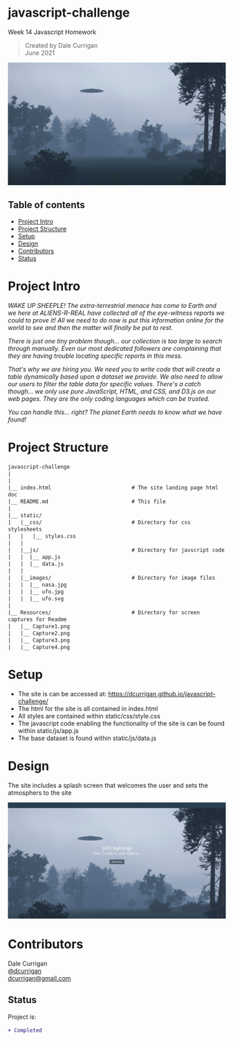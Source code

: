 # javascript-challenge
Week 14 Javascript Homework

> Created by Dale Currigan  
> June 2021  
  
![Javascript](/static/images/ufo.jpg)    

## Table of contents  
* [Project Intro](#Project-Intro)  
* [Project Structure](#Project-Structure)  
* [Setup](#Setup)  
* [Design](#Design)  
* [Contributors](#Contributors)  
* [Status](#Status)  

# Project Intro
*WAKE UP SHEEPLE! The extra-terrestrial menace has come to Earth and we here at ALIENS-R-REAL have collected all of the eye-witness reports we could to prove it! All we need to do now is put this information online for the world to see and then the matter will finally be put to rest.*  
  
*There is just one tiny problem though... our collection is too large to search through manually. Even our most dedicated followers are complaining that they are having trouble locating specific reports in this mess.*  
  
*That's why we are hiring you. We need you to write code that will create a table dynamically based upon a dataset we provide. We also need to allow our users to filter the table data for specific values. There's a catch though... we only use pure JavaScript, HTML, and CSS, and D3.js on our web pages. They are the only coding languages which can be trusted.*  
  
*You can handle this... right? The planet Earth needs to know what we have found!*  
  
  
# Project Structure  
```
javascript-challenge   
|  
|    
|__ index.html                          # The site landing page html doc
|__ README.md                           # This file
|
|__ static/                              
|   |__css/                             # Directory for css stylesheets
|   |   |__ styles.css                              
|   |    
|   |__js/                              # Directory for javscript code
|   |  |__ app.js
|   |  |__ data.js
|   |   
|   |__images/                          # Directory for image files
|   |  |__ nasa.jpg
|   |  |__ ufo.jpg
|   |  |__ ufo.svg
|
|__ Resources/                          # Directory for screen captures for Readme
|   |__ Capture1.png                  
|   |__ Capture2.png           
|   |__ Capture3.png           
|   |__ Capture4.png           

``` 
  
# Setup 
  
* The site is can be accessed at: https://dcurrigan.github.io/javascript-challenge/
* The html for the site is all contained in index.html
* All styles are contained within static/css/style.css
* The javascript code enabling the functionality of the site is can be found within static/js/app.js
* The base dataset is found within static/js/data.js   

# Design 
The site includes a splash screen that welcomes the user and sets the atmosphers to the site 

![Javascript](/resources/Capture2.png)



 
   
# Contributors  
Dale Currigan  
[@dcurrigan](https://github.com/dcurrigan)  
<dcurrigan@gmail.com>


## Status
Project is: 
````diff 
+ Completed
````


